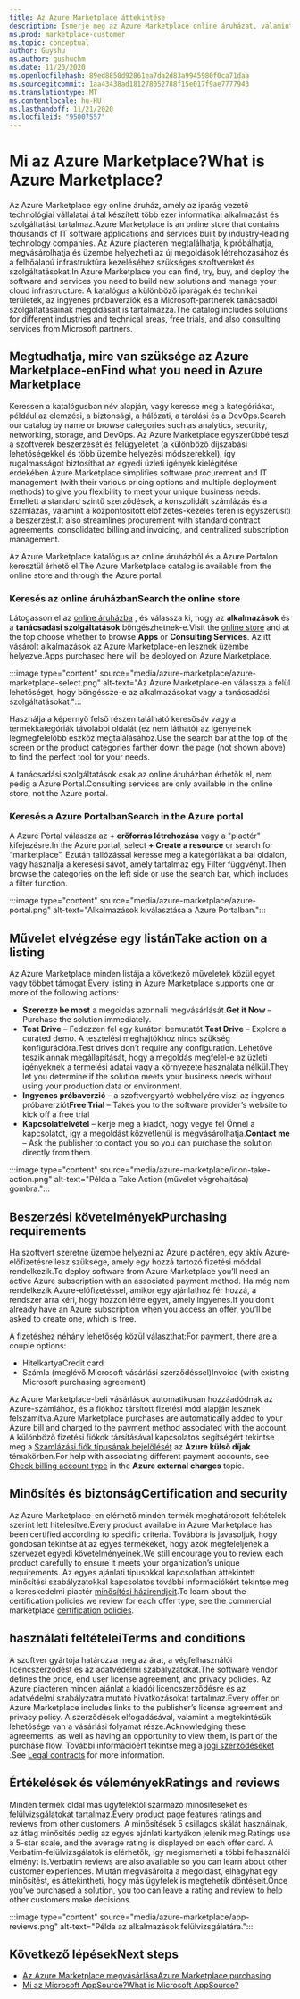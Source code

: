 ```yaml
---
title: Az Azure Marketplace áttekintése
description: Ismerje meg az Azure Marketplace online áruházat, valamint a szoftverek és megoldások megtalálásának és kipróbálásának módját.
ms.prod: marketplace-customer
ms.topic: conceptual
author: Guyshu
ms.author: gushuchm
ms.date: 11/20/2020
ms.openlocfilehash: 89ed8850d92861ea7da2d83a9945980f0ca71daa
ms.sourcegitcommit: 1aa43438ad181278052788f15e017f9ae7777943
ms.translationtype: MT
ms.contentlocale: hu-HU
ms.lasthandoff: 11/21/2020
ms.locfileid: "95007557"
---
```

# <a name="what-is-azure-marketplace"></a><span data-ttu-id="286fa-103">Mi az Azure Marketplace?</span><span class="sxs-lookup"><span data-stu-id="286fa-103">What is Azure Marketplace?</span></span>

<span data-ttu-id="286fa-104">Az Azure Marketplace egy online áruház, amely az iparág vezető technológiai vállalatai által készített több ezer informatikai alkalmazást és szolgáltatást tartalmaz.</span><span class="sxs-lookup"><span data-stu-id="286fa-104">Azure Marketplace is an online store that contains thousands of IT software applications and services built by industry-leading technology companies.</span></span> <span data-ttu-id="286fa-105">Az Azure piactéren megtalálhatja, kipróbálhatja, megvásárolhatja és üzembe helyezheti az új megoldások létrehozásához és a felhőalapú infrastruktúra kezeléséhez szükséges szoftvereket és szolgáltatásokat.</span><span class="sxs-lookup"><span data-stu-id="286fa-105">In Azure Marketplace you can find, try, buy, and deploy the software and services you need to build new solutions and manage your cloud infrastructure.</span></span> <span data-ttu-id="286fa-106">A katalógus a különböző iparágak és technikai területek, az ingyenes próbaverziók és a Microsoft-partnerek tanácsadói szolgáltatásainak megoldásait is tartalmazza.</span><span class="sxs-lookup"><span data-stu-id="286fa-106">The catalog includes solutions for different industries and technical areas, free trials, and also consulting services from Microsoft partners.</span></span>

## <a name="find-what-you-need-in-azure-marketplace"></a><span data-ttu-id="286fa-107">Megtudhatja, mire van szüksége az Azure Marketplace-en</span><span class="sxs-lookup"><span data-stu-id="286fa-107">Find what you need in Azure Marketplace</span></span>

<span data-ttu-id="286fa-108">Keressen a katalógusban név alapján, vagy keresse meg a kategóriákat, például az elemzési, a biztonsági, a hálózati, a tárolási és a DevOps.</span><span class="sxs-lookup"><span data-stu-id="286fa-108">Search our catalog by name or browse categories such as analytics, security, networking, storage, and DevOps.</span></span> <span data-ttu-id="286fa-109">Az Azure Marketplace egyszerűbbé teszi a szoftverek beszerzését és felügyeletét (a különböző díjszabási lehetőségekkel és több üzembe helyezési módszerekkel), így rugalmasságot biztosíthat az egyedi üzleti igények kielégítése érdekében.</span><span class="sxs-lookup"><span data-stu-id="286fa-109">Azure Marketplace simplifies software procurement and IT management (with their various pricing options and multiple deployment methods) to give you flexibility to meet your unique business needs.</span></span> <span data-ttu-id="286fa-110">Emellett a standard szintű szerződések, a konszolidált számlázás és a számlázás, valamint a központosított előfizetés-kezelés terén is egyszerűsíti a beszerzést.</span><span class="sxs-lookup"><span data-stu-id="286fa-110">It also streamlines procurement with standard contract agreements, consolidated billing and invoicing, and centralized subscription management.</span></span>

<span data-ttu-id="286fa-111">Az Azure Marketplace katalógus az online áruházból és a Azure Portalon keresztül érhető el.</span><span class="sxs-lookup"><span data-stu-id="286fa-111">The Azure Marketplace catalog is available from the online store and through the Azure portal.</span></span>  

### <a name="search-the-online-store"></a><span data-ttu-id="286fa-112">Keresés az online áruházban</span><span class="sxs-lookup"><span data-stu-id="286fa-112">Search the online store</span></span>

<span data-ttu-id="286fa-113">Látogasson el az [online áruházba](https://azuremarketplace.microsoft.com/) , és válassza ki, hogy az **alkalmazások** és a **tanácsadási szolgáltatások** böngészhetnek-e.</span><span class="sxs-lookup"><span data-stu-id="286fa-113">Visit the [online store](https://azuremarketplace.microsoft.com/) and at the top choose whether to browse **Apps** or **Consulting Services**.</span></span> <span data-ttu-id="286fa-114">Az itt vásárolt alkalmazások az Azure Marketplace-en lesznek üzembe helyezve.</span><span class="sxs-lookup"><span data-stu-id="286fa-114">Apps purchased here will be deployed on Azure Marketplace.</span></span>

:::image type="content" source="media/azure-marketplace/azure-marketplace-select.png" alt-text="Az Azure Marketplace-en válassza a felül lehetőséget, hogy böngéssze-e az alkalmazásokat vagy a tanácsadási szolgáltatásokat.":::

<span data-ttu-id="286fa-116">Használja a képernyő felső részén található keresősáv vagy a termékkategóriák távolabbi oldalát (ez nem látható) az igényeinek legmegfelelőbb eszköz megtalálásához.</span><span class="sxs-lookup"><span data-stu-id="286fa-116">Use the search bar at the top of the screen or the product categories farther down the page (not shown above) to find the perfect tool for your needs.</span></span>

<span data-ttu-id="286fa-117">A tanácsadási szolgáltatások csak az online áruházban érhetők el, nem pedig a Azure Portal.</span><span class="sxs-lookup"><span data-stu-id="286fa-117">Consulting services are only available in the online store, not the Azure portal.</span></span>

### <a name="search-in-the-azure-portal"></a><span data-ttu-id="286fa-118">Keresés a Azure Portalban</span><span class="sxs-lookup"><span data-stu-id="286fa-118">Search in the Azure portal</span></span>

<span data-ttu-id="286fa-119">A Azure Portal válassza az **+ erőforrás létrehozása** vagy a "piactér" kifejezésre.</span><span class="sxs-lookup"><span data-stu-id="286fa-119">In the Azure portal, select **+ Create a resource** or search for “marketplace”.</span></span> <span data-ttu-id="286fa-120">Ezután tallózással keresse meg a kategóriákat a bal oldalon, vagy használja a keresési sávot, amely tartalmaz egy Filter függvényt.</span><span class="sxs-lookup"><span data-stu-id="286fa-120">Then browse the categories on the left side or use the search bar, which includes a filter function.</span></span>

:::image type="content" source="media/azure-marketplace/azure-portal.png" alt-text="Alkalmazások kiválasztása a Azure Portalban.":::

## <a name="take-action-on-a-listing"></a><span data-ttu-id="286fa-122">Művelet elvégzése egy listán</span><span class="sxs-lookup"><span data-stu-id="286fa-122">Take action on a listing</span></span>

<span data-ttu-id="286fa-123">Az Azure Marketplace minden listája a következő műveletek közül egyet vagy többet támogat:</span><span class="sxs-lookup"><span data-stu-id="286fa-123">Every listing in Azure Marketplace supports one or more of the following actions:</span></span>

- <span data-ttu-id="286fa-124">**Szerezze be most** a megoldás azonnali megvásárlását.</span><span class="sxs-lookup"><span data-stu-id="286fa-124">**Get it Now** – Purchase the solution immediately.</span></span>
- <span data-ttu-id="286fa-125">**Test Drive** – Fedezzen fel egy kurátori bemutatót.</span><span class="sxs-lookup"><span data-stu-id="286fa-125">**Test Drive** – Explore a curated demo.</span></span> <span data-ttu-id="286fa-126">A tesztelési meghajtókhoz nincs szükség konfigurációra.</span><span class="sxs-lookup"><span data-stu-id="286fa-126">Test drives don’t require any configuration.</span></span> <span data-ttu-id="286fa-127">Lehetővé teszik annak megállapítását, hogy a megoldás megfelel-e az üzleti igényeknek a termelési adatai vagy a környezete használata nélkül.</span><span class="sxs-lookup"><span data-stu-id="286fa-127">They let you determine if the solution meets your business needs without using your production data or environment.</span></span>
- <span data-ttu-id="286fa-128">**Ingyenes próbaverzió** – a szoftvergyártó webhelyére viszi az ingyenes próbaverziót</span><span class="sxs-lookup"><span data-stu-id="286fa-128">**Free Trial** – Takes you to the software provider’s website to kick off a free trial</span></span>
- <span data-ttu-id="286fa-129">**Kapcsolatfelvétel** – kérje meg a kiadót, hogy vegye fel Önnel a kapcsolatot, így a megoldást közvetlenül is megvásárolhatja.</span><span class="sxs-lookup"><span data-stu-id="286fa-129">**Contact me** – Ask the publisher to contact you so you can purchase the solution directly from them.</span></span>

:::image type="content" source="media/azure-marketplace/icon-take-action.png" alt-text="Példa a Take Action (művelet végrehajtása) gombra.":::

## <a name="purchasing-requirements"></a><span data-ttu-id="286fa-131">Beszerzési követelmények</span><span class="sxs-lookup"><span data-stu-id="286fa-131">Purchasing requirements</span></span>

<span data-ttu-id="286fa-132">Ha szoftvert szeretne üzembe helyezni az Azure piactéren, egy aktív Azure-előfizetésre lesz szüksége, amely egy hozzá tartozó fizetési móddal rendelkezik.</span><span class="sxs-lookup"><span data-stu-id="286fa-132">To deploy software from Azure Marketplace you’ll need an active Azure subscription with an associated payment method.</span></span> <span data-ttu-id="286fa-133">Ha még nem rendelkezik Azure-előfizetéssel, amikor egy ajánlathoz fér hozzá, a rendszer arra kéri, hogy hozzon létre egyet, amely ingyenes.</span><span class="sxs-lookup"><span data-stu-id="286fa-133">If you don’t already have an Azure subscription when you access an offer, you’ll be asked to create one, which is free.</span></span>

<span data-ttu-id="286fa-134">A fizetéshez néhány lehetőség közül választhat:</span><span class="sxs-lookup"><span data-stu-id="286fa-134">For payment, there are a couple options:</span></span>  

- <span data-ttu-id="286fa-135">Hitelkártya</span><span class="sxs-lookup"><span data-stu-id="286fa-135">Credit card</span></span>
- <span data-ttu-id="286fa-136">Számla (meglévő Microsoft vásárlási szerződéssel)</span><span class="sxs-lookup"><span data-stu-id="286fa-136">Invoice (with existing Microsoft purchasing agreement)</span></span>

<span data-ttu-id="286fa-137">Az Azure Marketplace-beli vásárlások automatikusan hozzáadódnak az Azure-számlához, és a fiókhoz társított fizetési mód alapján lesznek felszámítva.</span><span class="sxs-lookup"><span data-stu-id="286fa-137">Azure Marketplace purchases are automatically added to your Azure bill and charged to the payment method associated with the account.</span></span> <span data-ttu-id="286fa-138">A különböző fizetési fiókok társításával kapcsolatos segítségért tekintse meg a [Számlázási fiók típusának bejelölését](https://docs.microsoft.com/azure/cost-management-billing/understand/understand-azure-marketplace-charges#check-billing-account-type) az **Azure külső díjak** témakörben.</span><span class="sxs-lookup"><span data-stu-id="286fa-138">For help with associating different payment accounts, see [Check billing account type](https://docs.microsoft.com/azure/cost-management-billing/understand/understand-azure-marketplace-charges#check-billing-account-type) in the **Azure external charges** topic.</span></span>

## <a name="certification-and-security"></a><span data-ttu-id="286fa-139">Minősítés és biztonság</span><span class="sxs-lookup"><span data-stu-id="286fa-139">Certification and security</span></span>

<span data-ttu-id="286fa-140">Az Azure Marketplace-en elérhető minden termék meghatározott feltételek szerint lett hitelesítve.</span><span class="sxs-lookup"><span data-stu-id="286fa-140">Every product available in Azure Marketplace has been certified according to specific criteria.</span></span> <span data-ttu-id="286fa-141">Továbbra is javasoljuk, hogy gondosan tekintse át az egyes termékeket, hogy azok megfeleljenek a szervezet egyedi követelményeinek.</span><span class="sxs-lookup"><span data-stu-id="286fa-141">We still encourage you to review each product carefully to ensure it meets your organization’s unique requirements.</span></span> <span data-ttu-id="286fa-142">Az egyes ajánlati típusokkal kapcsolatban áttekintett minősítési szabályzatokkal kapcsolatos további információkért tekintse meg a kereskedelmi piactér [minősítési házirendjeit](https://docs.microsoft.com/legal/marketplace/certification-policies).</span><span class="sxs-lookup"><span data-stu-id="286fa-142">To learn about the certification policies we review for each offer type, see the commercial marketplace [certification policies](https://docs.microsoft.com/legal/marketplace/certification-policies).</span></span>

## <a name="terms-and-conditions"></a><span data-ttu-id="286fa-143">használati feltételei</span><span class="sxs-lookup"><span data-stu-id="286fa-143">Terms and conditions</span></span>

<span data-ttu-id="286fa-144">A szoftver gyártója határozza meg az árat, a végfelhasználói licencszerződést és az adatvédelmi szabályzatokat.</span><span class="sxs-lookup"><span data-stu-id="286fa-144">The software vendor defines the price, end user license agreement, and privacy policies.</span></span> <span data-ttu-id="286fa-145">Az Azure piactéren minden ajánlat a kiadói licencszerződésre és az adatvédelmi szabályzatra mutató hivatkozásokat tartalmaz.</span><span class="sxs-lookup"><span data-stu-id="286fa-145">Every offer on Azure Marketplace includes links to the publisher’s license agreement and privacy policy.</span></span> <span data-ttu-id="286fa-146">A szerződések elfogadásával, valamint a megtekintésük lehetősége van a vásárlási folyamat része.</span><span class="sxs-lookup"><span data-stu-id="286fa-146">Acknowledging these agreements, as well as having an opportunity to view them, is part of the purchase flow.</span></span> <span data-ttu-id="286fa-147">További információért tekintse meg a [jogi szerződéseket](legal-contracts.md) .</span><span class="sxs-lookup"><span data-stu-id="286fa-147">See [Legal contracts](legal-contracts.md) for more information.</span></span>

## <a name="ratings-and-reviews"></a><span data-ttu-id="286fa-148">Értékelések és vélemények</span><span class="sxs-lookup"><span data-stu-id="286fa-148">Ratings and reviews</span></span>

<span data-ttu-id="286fa-149">Minden termék oldal más ügyfelektől származó minősítéseket és felülvizsgálatokat tartalmaz.</span><span class="sxs-lookup"><span data-stu-id="286fa-149">Every product page features ratings and reviews from other customers.</span></span> <span data-ttu-id="286fa-150">A minősítések 5 csillagos skálát használnak, az átlag minősítés pedig az egyes ajánlati kártyákon jelenik meg.</span><span class="sxs-lookup"><span data-stu-id="286fa-150">Ratings use a 5-star scale, and the average rating is displayed on each offer card.</span></span> <span data-ttu-id="286fa-151">A Verbatim-felülvizsgálatok is elérhetők, így megismerheti a többi felhasználói élményt is.</span><span class="sxs-lookup"><span data-stu-id="286fa-151">Verbatim reviews are also available so you can learn about other customer experiences.</span></span> <span data-ttu-id="286fa-152">Miután megvásárolta a megoldást, elhagyhat egy minősítést, és áttekintheti, hogy más ügyfelek is megtehetik döntéseit.</span><span class="sxs-lookup"><span data-stu-id="286fa-152">Once you’ve purchased a solution, you too can leave a rating and review to help other customers make decisions.</span></span>

:::image type="content" source="media/azure-marketplace/app-reviews.png" alt-text="Példa az alkalmazások felülvizsgálatára.":::

## <a name="next-steps"></a><span data-ttu-id="286fa-154">Következő lépések</span><span class="sxs-lookup"><span data-stu-id="286fa-154">Next steps</span></span>

- [<span data-ttu-id="286fa-155">Az Azure Marketplace megvásárlása</span><span class="sxs-lookup"><span data-stu-id="286fa-155">Azure Marketplace purchasing</span></span>](azure-purchasing-invoicing.md)
- [<span data-ttu-id="286fa-156">Mi az Microsoft AppSource?</span><span class="sxs-lookup"><span data-stu-id="286fa-156">What is Microsoft AppSource?</span></span>](appsource-overview.md)
